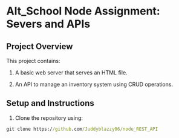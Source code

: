 # Alt_School Node Assignment: Severs and APIs

## Project Overview
This project contains:
1. A basic web server that serves an HTML file.

2. An API to manage an inventory system using CRUD operations.

## Setup and Instructions
1. Clone the repository using:
```cmd
git clone https://github.com/Juddyblazzy06/node_REST_API
